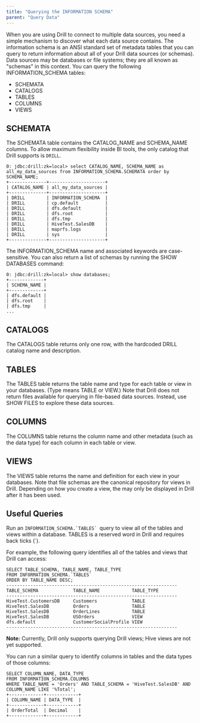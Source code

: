 ```yaml
---
title: "Querying the INFORMATION SCHEMA"
parent: "Query Data"
---
```

When you are using Drill to connect to multiple data sources, you need a
simple mechanism to discover what each data source contains. The information
schema is an ANSI standard set of metadata tables that you can query to return
information about all of your Drill data sources (or schemas). Data sources
may be databases or file systems; they are all known as "schemas" in this
context. You can query the following INFORMATION_SCHEMA tables:

  * SCHEMATA
  * CATALOGS
  * TABLES
  * COLUMNS 
  * VIEWS

## SCHEMATA

The SCHEMATA table contains the CATALOG_NAME and SCHEMA_NAME columns. To allow
maximum flexibility inside BI tools, the only catalog that Drill supports is
`DRILL`.

    0: jdbc:drill:zk=local> select CATALOG_NAME, SCHEMA_NAME as all_my_data_sources from INFORMATION_SCHEMA.SCHEMATA order by SCHEMA_NAME;
    +--------------+---------------------+
    | CATALOG_NAME | all_my_data_sources |
    +--------------+---------------------+
    | DRILL        | INFORMATION_SCHEMA  |
    | DRILL        | cp.default          |
    | DRILL        | dfs.default         |
    | DRILL        | dfs.root            |
    | DRILL        | dfs.tmp             |
    | DRILL        | HiveTest.SalesDB    |
    | DRILL        | maprfs.logs         |
    | DRILL        | sys                 |
    +--------------+---------------------+

The INFORMATION_SCHEMA name and associated keywords are case-sensitive. You
can also return a list of schemas by running the SHOW DATABASES command:

    0: jdbc:drill:zk=local> show databases;
    +-------------+
    | SCHEMA_NAME |
    +-------------+
    | dfs.default |
    | dfs.root    |
    | dfs.tmp     |
    ...

## CATALOGS

The CATALOGS table returns only one row, with the hardcoded DRILL catalog name
and description.

## TABLES

The TABLES table returns the table name and type for each table or view in
your databases. (Type means TABLE or VIEW.) Note that Drill does not return
files available for querying in file-based data sources. Instead, use SHOW
FILES to explore these data sources.

## COLUMNS

The COLUMNS table returns the column name and other metadata (such as the data
type) for each column in each table or view.

## VIEWS

The VIEWS table returns the name and definition for each view in your
databases. Note that file schemas are the canonical repository for views in
Drill. Depending on how you create a view, the may only be displayed in Drill
after it has been used.

## Useful Queries

Run an ``INFORMATION_SCHEMA.`TABLES` ``query to view all of the tables and views
within a database. TABLES is a reserved word in Drill and requires back ticks
(`).

For example, the following query identifies all of the tables and views that
Drill can access:

    SELECT TABLE_SCHEMA, TABLE_NAME, TABLE_TYPE
    FROM INFORMATION_SCHEMA.`TABLES`
    ORDER BY TABLE_NAME DESC;
    ----------------------------------------------------------------
    TABLE_SCHEMA             TABLE_NAME            TABLE_TYPE
    ----------------------------------------------------------------
    HiveTest.CustomersDB     Customers             TABLE
    HiveTest.SalesDB         Orders                TABLE
    HiveTest.SalesDB         OrderLines            TABLE
    HiveTest.SalesDB         USOrders              VIEW
    dfs.default              CustomerSocialProfile VIEW
    ----------------------------------------------------------------

**Note:** Currently, Drill only supports querying Drill views; Hive views are not yet supported.

You can run a similar query to identify columns in tables and the data types
of those columns:

    SELECT COLUMN_NAME, DATA_TYPE 
    FROM INFORMATION_SCHEMA.COLUMNS 
    WHERE TABLE_NAME = 'Orders' AND TABLE_SCHEMA = 'HiveTest.SalesDB' AND COLUMN_NAME LIKE '%Total';
    +-------------+------------+
    | COLUMN_NAME | DATA_TYPE  |
    +-------------+------------+
    | OrderTotal  | Decimal    |
    +-------------+------------+

